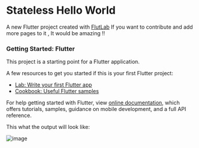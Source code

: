 # Stateless Hello World

A new Flutter project created with [FlutLab](https://flutlab.io)
If you want to contribute and add more pages to it , It would be amazing !!

### Getting Started: Flutter

This project is a starting point for a Flutter application.

A few resources to get you started if this is your first Flutter project:

- [Lab: Write your first Flutter app](https://flutter.dev/docs/get-started/codelab)
- [Cookbook: Useful Flutter samples](https://flutter.dev/docs/cookbook)

For help getting started with Flutter, view
[online documentation](https://flutter.dev/docs), which offers tutorials,
samples, guidance on mobile development, and a full API reference.

This what the output will look like:

![image](https://user-images.githubusercontent.com/72162100/113661190-42e49d80-96c3-11eb-9f2b-9e0ba2ca50a5.png)
